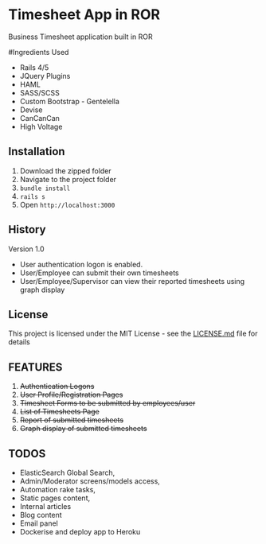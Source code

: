 # Timesheet App in ROR

Business Timesheet application built in ROR

#Ingredients Used
* Rails 4/5
* JQuery Plugins
* HAML
* SASS/SCSS
* Custom Bootstrap - Gentelella
* Devise
* CanCanCan
* High Voltage

## Installation
1. Download the zipped folder
2. Navigate to the project folder
3. `bundle install`
4. `rails s`
5. Open `http://localhost:3000`

## History

Version 1.0
* User authentication logon is enabled.
* User/Employee can submit their own timesheets
* User/Employee/Supervisor can view their reported timesheets using graph display

## License

This project is licensed under the MIT License - see the [LICENSE.md](LICENSE.md) file for details

## FEATURES
1. ~~Authentication Logons~~
2. ~~User Profile/Registration Pages~~ 
2. ~~Timesheet Forms to be submitted by employees/user~~
3. ~~List of Timesheets Page~~
4. ~~Report of submitted timesheets~~
5. ~~Graph display of submitted timesheets~~

## TODOS

* ElasticSearch Global Search, 
* Admin/Moderator screens/models access, 
* Automation rake tasks, 
* Static pages content, 
* Internal articles
* Blog content
* Email panel
* Dockerise and deploy app to Heroku